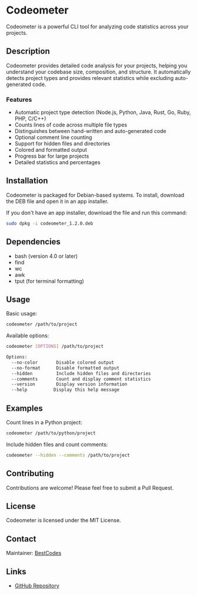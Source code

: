 # Codeometer

Codeometer is a powerful CLI tool for analyzing code statistics across your projects.

## Description

Codeometer provides detailed code analysis for your projects, helping you understand your codebase size, composition, and structure. It automatically detects project types and provides relevant statistics while excluding auto-generated code.

### Features

- Automatic project type detection (Node.js, Python, Java, Rust, Go, Ruby, PHP, C/C++)
- Counts lines of code across multiple file types
- Distinguishes between hand-written and auto-generated code
- Optional comment line counting
- Support for hidden files and directories
- Colored and formatted output
- Progress bar for large projects
- Detailed statistics and percentages

## Installation

Codeometer is packaged for Debian-based systems. To install, download the DEB file and open it in an app installer.

If you don't have an app installer, download the file and run this command:

```bash
sudo dpkg -i codeometer_1.2.0.deb
```

## Dependencies

- bash (version 4.0 or later)
- find
- wc
- awk
- tput (for terminal formatting)

## Usage

Basic usage:

```bash
codeometer /path/to/project
```

Available options:

```bash
codeometer [OPTIONS] /path/to/project

Options:
  --no-color       Disable colored output
  --no-format      Disable formatted output
  --hidden         Include hidden files and directories
  --comments       Count and display comment statistics
  --version        Display version information
  --help          Display this help message
```

## Examples

Count lines in a Python project:

```bash
codeometer /path/to/python/project
```

Include hidden files and count comments:

```bash
codeometer --hidden --comments /path/to/project
```

## Contributing

Contributions are welcome! Please feel free to submit a Pull Request.

## License

Codeometer is licensed under the MIT License.

## Contact

Maintainer: [BestCodes](https://bestcodes.dev)

## Links

- [GitHub Repository](https://github.com/The-Best-Codes/codeometer)
